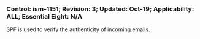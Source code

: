 ### Control: ism-1151; Revision: 3; Updated: Oct-19; Applicability: ALL; Essential Eight: N/A
<p>SPF is used to verify the authenticity of incoming emails.</p>